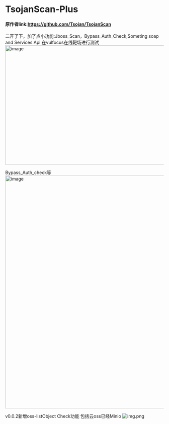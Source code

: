 # TsojanScan-Plus

#### 原作者link:https://github.com/Tsojan/TsojanScan
二开了下，加了点小功能:Jboss_Scan，Bypass_Auth_Check,Someting soap and Services Api
在vulfocus在线靶场进行测试
<img width="1268" height="380" alt="image" src="https://github.com/user-attachments/assets/4d663fe2-0429-495e-9124-bea92ebc6f84" />

Bypass_Auth_check等
<img width="1530" height="741" alt="image" src="https://github.com/user-attachments/assets/cdee4e5c-d8bb-402e-a1da-42c601fdcaea" />

v0.0.2新增oss-listObject Check功能 包括云oss已经Minio
![img.png](https://youke1.picui.cn/s1/2025/08/04/68901f455efbb.png)